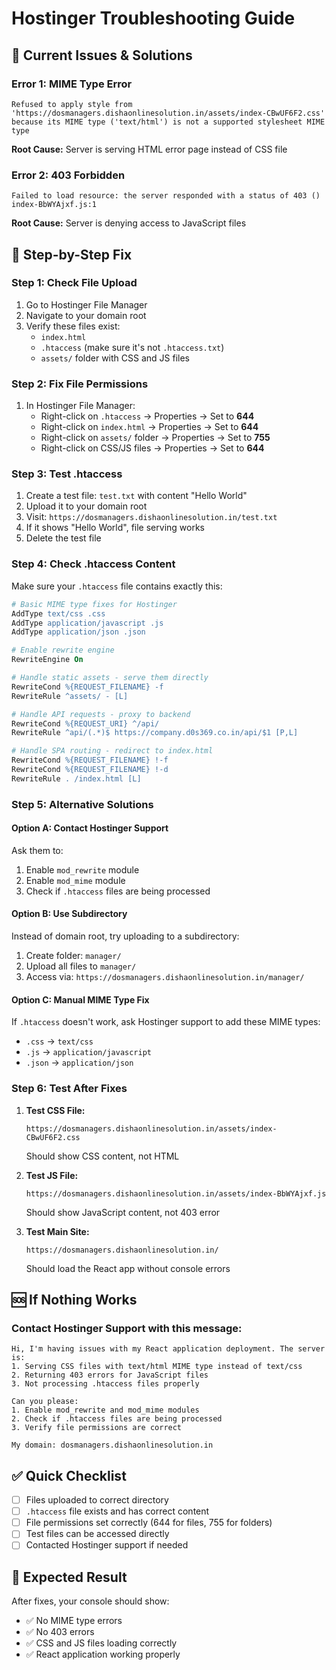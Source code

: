 # Hostinger Troubleshooting Guide

## 🚨 Current Issues & Solutions

### **Error 1: MIME Type Error**
```
Refused to apply style from 'https://dosmanagers.dishaonlinesolution.in/assets/index-CBwUF6F2.css' 
because its MIME type ('text/html') is not a supported stylesheet MIME type
```

**Root Cause:** Server is serving HTML error page instead of CSS file

### **Error 2: 403 Forbidden**
```
Failed to load resource: the server responded with a status of 403 ()
index-BbWYAjxf.js:1
```

**Root Cause:** Server is denying access to JavaScript files

## 🔧 Step-by-Step Fix

### **Step 1: Check File Upload**
1. Go to Hostinger File Manager
2. Navigate to your domain root
3. Verify these files exist:
   - `index.html`
   - `.htaccess` (make sure it's not `.htaccess.txt`)
   - `assets/` folder with CSS and JS files

### **Step 2: Fix File Permissions**
1. In Hostinger File Manager:
   - Right-click on `.htaccess` → Properties → Set to **644**
   - Right-click on `index.html` → Properties → Set to **644**
   - Right-click on `assets/` folder → Properties → Set to **755**
   - Right-click on CSS/JS files → Properties → Set to **644**

### **Step 3: Test .htaccess**
1. Create a test file: `test.txt` with content "Hello World"
2. Upload it to your domain root
3. Visit: `https://dosmanagers.dishaonlinesolution.in/test.txt`
4. If it shows "Hello World", file serving works
5. Delete the test file

### **Step 4: Check .htaccess Content**
Make sure your `.htaccess` file contains exactly this:

```apache
# Basic MIME type fixes for Hostinger
AddType text/css .css
AddType application/javascript .js
AddType application/json .json

# Enable rewrite engine
RewriteEngine On

# Handle static assets - serve them directly
RewriteCond %{REQUEST_FILENAME} -f
RewriteRule ^assets/ - [L]

# Handle API requests - proxy to backend
RewriteCond %{REQUEST_URI} ^/api/
RewriteRule ^api/(.*)$ https://company.d0s369.co.in/api/$1 [P,L]

# Handle SPA routing - redirect to index.html
RewriteCond %{REQUEST_FILENAME} !-f
RewriteCond %{REQUEST_FILENAME} !-d
RewriteRule . /index.html [L]
```

### **Step 5: Alternative Solutions**

#### **Option A: Contact Hostinger Support**
Ask them to:
1. Enable `mod_rewrite` module
2. Enable `mod_mime` module
3. Check if `.htaccess` files are being processed

#### **Option B: Use Subdirectory**
Instead of domain root, try uploading to a subdirectory:
1. Create folder: `manager/`
2. Upload all files to `manager/`
3. Access via: `https://dosmanagers.dishaonlinesolution.in/manager/`

#### **Option C: Manual MIME Type Fix**
If `.htaccess` doesn't work, ask Hostinger support to add these MIME types:
- `.css` → `text/css`
- `.js` → `application/javascript`
- `.json` → `application/json`

### **Step 6: Test After Fixes**

1. **Test CSS File:**
   ```
   https://dosmanagers.dishaonlinesolution.in/assets/index-CBwUF6F2.css
   ```
   Should show CSS content, not HTML

2. **Test JS File:**
   ```
   https://dosmanagers.dishaonlinesolution.in/assets/index-BbWYAjxf.js
   ```
   Should show JavaScript content, not 403 error

3. **Test Main Site:**
   ```
   https://dosmanagers.dishaonlinesolution.in/
   ```
   Should load the React app without console errors

## 🆘 If Nothing Works

### **Contact Hostinger Support with this message:**

```
Hi, I'm having issues with my React application deployment. The server is:
1. Serving CSS files with text/html MIME type instead of text/css
2. Returning 403 errors for JavaScript files
3. Not processing .htaccess files properly

Can you please:
1. Enable mod_rewrite and mod_mime modules
2. Check if .htaccess files are being processed
3. Verify file permissions are correct

My domain: dosmanagers.dishaonlinesolution.in
```

## ✅ Quick Checklist

- [ ] Files uploaded to correct directory
- [ ] `.htaccess` file exists and has correct content
- [ ] File permissions set correctly (644 for files, 755 for folders)
- [ ] Test files can be accessed directly
- [ ] Contacted Hostinger support if needed

## 🎯 Expected Result

After fixes, your console should show:
- ✅ No MIME type errors
- ✅ No 403 errors
- ✅ CSS and JS files loading correctly
- ✅ React application working properly
